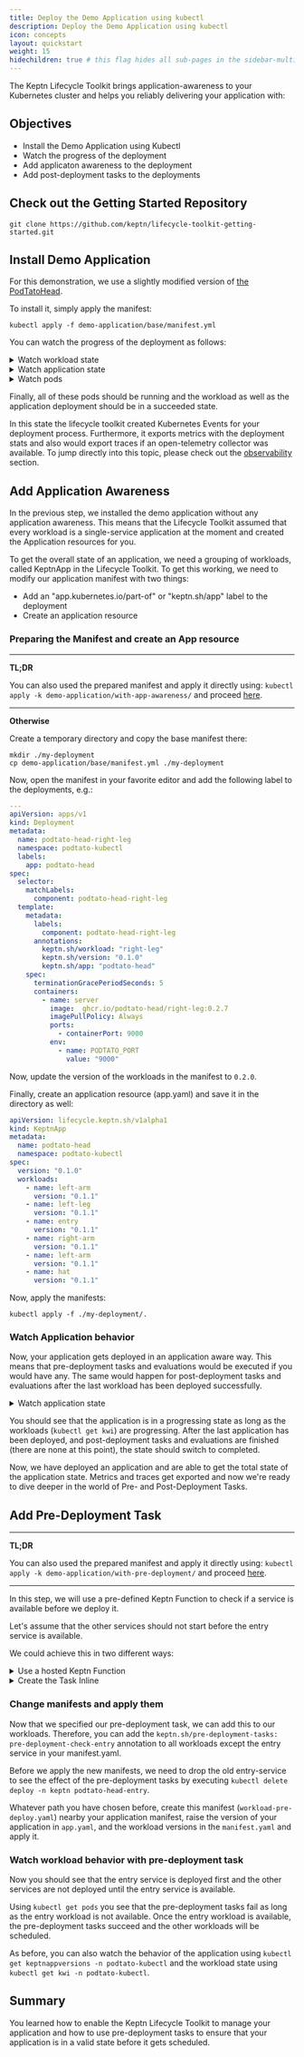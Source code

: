```yaml
---
title: Deploy the Demo Application using kubectl
description: Deploy the Demo Application using kubectl
icon: concepts
layout: quickstart
weight: 15
hidechildren: true # this flag hides all sub-pages in the sidebar-multicard.html
---
```

The Keptn Lifecycle Toolkit brings application-awareness to your Kubernetes cluster and helps you reliably delivering your application with:
## Objectives
* Install the Demo Application using Kubectl
* Watch the progress of the deployment
* Add applicaton awareness to the deployment
* Add post-deployment tasks to the deployments

## Check out the Getting Started Repository
```
git clone https://github.com/keptn/lifecycle-toolkit-getting-started.git
```

## Install Demo Application
For this demonstration, we use a slightly modified version of [the PodTatoHead](https://github.com/podtato-head/podtato-head).

To install it, simply apply the manifest:
```shell
kubectl apply -f demo-application/base/manifest.yml
```

You can watch the progress of the deployment as follows:
<details>
<summary>Watch workload state</summary>
When the Lifecycle Toolkit detects workload labels ("app.kubernetes.io/name" and "keptn.sh/workload") on a resource, a KeptnWorkloadInstance (kwi) resource will be created. Using this resource you can watch the progress of the deployment.

```shell
kubectl get keptnworkloadinstances -n podtato-kubectl
```

This will show the current status of the Workloads and in which phase they are at the moment. You can get more detailed information about the workloads by describing one of the resources:

```shell
kubectl describe keptnworkloadinstances entry -n podtato-kubectl
```

Note that there are more detailed information in the event stream of the object.
</details>

<details>
<summary>Watch application state</summary>
Although you didn't specify an application in your manifest, the Lifecycle Toolkit assumed that this is a single-service application and created an ApplicationVersion (kav) resource for you.

Using `kubectl get keptnappversions -n podtato-kubectl` you can see state of these resources.
</details>

<details>
<summary>Watch pods</summary>
Obviously, you should see that the pods are starting normally. You can watch the state of the pods using:

```shell
kubectl get pods -n podtato-kubectl
```
</details>

Finally, all of these pods should be running and the workload as well as the application deployment should be in a succeeded state.

In this state the lifecycle toolkit created Kubernetes Events for your deployment process. Furthermore, it exports metrics with the deployment stats and also would export traces if an open-telemetry collector was available. To jump directly into this topic, please check out the [observability](./install-observability.md) section. 

## Add Application Awareness
In the previous step, we installed the demo application without any application awareness. This means that the Lifecycle Toolkit assumed that every workload is a single-service application at the moment and created the Application resources for you.

To get the overall state of an application, we need a grouping of workloads, called KeptnApp in the Lifecycle Toolkit. To get this working, we need to modify our application manifest with two things:
* Add an "app.kubernetes.io/part-of" or "keptn.sh/app" label to the deployment
* Create an application resource

### Preparing the Manifest and create an App resource

---
**TL;DR**

You can also used the prepared manifest and apply it directly using: `kubectl apply -k demo-application/with-app-awareness/` and proceed [here](#watch-application-behavior).

---
**Otherwise**

Create a temporary directory and copy the base manifest there:
```shell
mkdir ./my-deployment
cp demo-application/base/manifest.yml ./my-deployment
```

Now, open the manifest in your favorite editor and add the following label to the deployments, e.g.:
```yaml
---
apiVersion: apps/v1
kind: Deployment
metadata:
  name: podtato-head-right-leg
  namespace: podtato-kubectl
  labels:
    app: podtato-head
spec:
  selector:
    matchLabels:
      component: podtato-head-right-leg
  template:
    metadata:
      labels:
        component: podtato-head-right-leg
      annotations:
        keptn.sh/workload: "right-leg"
        keptn.sh/version: "0.1.0"
        keptn.sh/app: "podtato-head"
    spec:
      terminationGracePeriodSeconds: 5
      containers:
        - name: server
          image:  ghcr.io/podtato-head/right-leg:0.2.7
          imagePullPolicy: Always
          ports:
            - containerPort: 9000
          env:
            - name: PODTATO_PORT
              value: "9000"
```

Now, update the version of the workloads in the manifest to `0.2.0`.

Finally, create an application resource (app.yaml) and save it in the directory as well:
```yaml
apiVersion: lifecycle.keptn.sh/v1alpha1
kind: KeptnApp
metadata:
  name: podtato-head
  namespace: podtato-kubectl
spec:
  version: "0.1.0"
  workloads:
    - name: left-arm
      version: "0.1.1"
    - name: left-leg
      version: "0.1.1"
    - name: entry
      version: "0.1.1"
    - name: right-arm
      version: "0.1.1"
    - name: left-arm
      version: "0.1.1"
    - name: hat
      version: "0.1.1"
```

Now, apply the manifests:
```shell
kubectl apply -f ./my-deployment/.
```

### Watch Application behavior
Now, your application gets deployed in an application aware way. This means that pre-deployment tasks and evaluations would be executed if you would have any. The same would happen for post-deployment tasks and evaluations after the last workload has been deployed successfully.

<details>
<summary>Watch application state</summary>
Now that you defined your application, you could watch the state of the whole application using:

```shell
kubectl get keptnappversions -n podtato-kubectl`
```
</details>

You should see that the application is in a progressing state as long as the workloads (`kubectl get kwi`) are progressing. After the last application has been deployed, and post-deployment tasks and evaluations are finished (there are none at this point), the state should switch to completed.

Now, we have deployed an application and are able to get the total state of the application state. Metrics and traces get exported and now we're ready to dive deeper in the world of Pre- and Post-Deployment Tasks.

## Add Pre-Deployment Task

---

**TL;DR**

You can also used the prepared manifest and apply it directly using: `kubectl apply -k demo-application/with-pre-deployment/` and proceed [here](#watch-workload-behavior-with-pre-deployment-task).

---
In this step, we will use a pre-defined Keptn Function to check if a service is available before we deploy it. 

Let's assume that the other services should not start before the entry service is available.

We could achieve this in two different ways:

<details>
<summary>Use a hosted Keptn Function</summary>
In this case, published this function in our repository and you can simply reference to it in your KeptnTaskDefinition Manifest as this:

```yaml
apiVersion: lifecycle.keptn.sh/v1alpha1
kind: KeptnTaskDefinition
metadata:
  name: pre-deployment-check-entry
  namespace: podtato-kubectl
spec:
  function:
    httpRef:
      url: https://raw.githubusercontent.com/keptn/lifecycle-toolbox/main/functions-runtime/samples/ts/http.ts
    parameters:
      map:
        url: http://podtato-head-entry.podtato-kubectl.svc.cluster.local:9000
```

Note, that we referred to the URL function in `.spec.function.httpRef.url`

</details>

<details>
<summary>Create the Task Inline</summary>
Alternatively, you could also create the function directly in the KeptnTaskDefinition manifest. This would look like this:

```yaml
apiVersion: lifecycle.keptn.sh/v1alpha1
kind: KeptnTaskDefinition
metadata:
  name: pre-deployment-check-entry
  namespace: podtato-kubectl
spec:
  function:
    inline:
      code: |
        let text = Deno.env.get("DATA");
        let data;
        data = JSON.parse(text);
  
        try {
          let resp = await fetch(data.url);
        }
        catch (error){
          console.error("Could not fetch url");
          Deno.exit(1);
        }
    parameters:
      map:
        url: http://podtato-head-entry.podtato-kubectl.svc.cluster.local:9000
```

In this case, we added the typescript code directly in the manifest. This is valuable if you want to deploy the function code nearby your application and don't need to share it or don't want to rely on an external service.
</details>

### Change manifests and apply them
Now that we specified our pre-deployment task, we can add this to our workloads. Therefore, you can add the `keptn.sh/pre-deployment-tasks: pre-deployment-check-entry` annotation to all workloads except the entry service in your manifest.yaml.

Before we apply the new manifests, we need to drop the old entry-service to see the effect of the pre-deployment tasks by executing `kubectl delete deploy -n keptn podtato-head-entry`.

Whatever path you have chosen before, create this manifest (`workload-pre-deploy.yaml`) nearby your application manifest, raise the version of your application in `app.yaml`, and the workload versions in the `manifest.yaml` and apply it.

### Watch workload behavior with pre-deployment task
Now you should see that the entry service is deployed first and the other services are not deployed until the entry service is available.

Using `kubectl get pods` you see that the pre-deployment tasks fail as long as the entry workload is not available. Once the entry workload is available, the pre-deployment tasks succeed and the other workloads will be scheduled.

As before, you can also watch the behavior of the application using `kubectl get keptnappversions -n podtato-kubectl` and the workload state using `kubectl get kwi -n podtato-kubectl`.

## Summary
You learned how to enable the Keptn Lifecycle Toolkit to manage your application and how to use pre-deployment tasks to ensure that your application is in a valid state before it gets scheduled.

